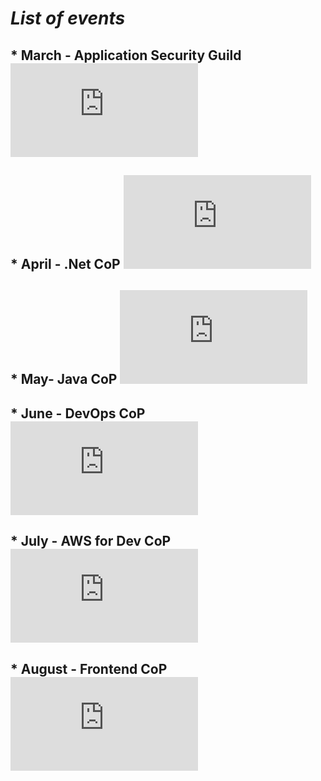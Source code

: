 # _**List of events**_

## * March - Application Security Guild  ![](https://marcinstepniak.github.io/COP/qrcodes/security.html)
## * April - .Net CoP  ![](https://marcinstepniak.github.io/COP/qrcodes/dotNet.html)
## * May- Java CoP ![](https://marcinstepniak.github.io/COP/qrcodes/java.html)
## * June - DevOps CoP ![](https://marcinstepniak.github.io/COP/qrcodes/devOps.html)
## * July - AWS for Dev CoP ![](https://marcinstepniak.github.io/COP/qrcodes/aws.html)
## * August - Frontend CoP ![](https://marcinstepniak.github.io/COP/qrcodes/frontend.html)